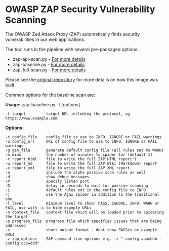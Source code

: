 # OWASP ZAP Security Vulnerability Scanning

The OWASP Zed Attack Proxy (ZAP) automatically finds security vulnerabilities in our web applications.

The tool runs in the pipeline with several pre-packaged options:

* zap-api-scan.py - [For more details](https://github.com/zaproxy/zaproxy/wiki/ZAP-API-Scan)
* zap-baseline.py - [For more details](https://github.com/zaproxy/zaproxy/wiki/ZAP-Baseline-Scan)
* zap-full-scan.py - [For more details](https://github.com/zaproxy/zaproxy/wiki/ZAP-Full-Scan)

Please see the [original repository](https://github.com/rht-labs/owasp-zap-openshift) for more details on how this image was built.

Common options for the baseline scan are:

**Usage:** zap-baseline.py -t <target> [options]
    
    -t target         target URL including the protocol, eg https://www.example.com

**Options:**
    
    -c config_file    config file to use to INFO, IGNORE or FAIL warnings
    -u config_url     URL of config file to use to INFO, IGNORE or FAIL warnings
    -g gen_file       generate default config file (all rules set to WARN)
    -m mins           the number of minutes to spider for (default 1)
    -r report_html    file to write the full ZAP HTML report')
    -w report_md      file to write the full ZAP Wiki (Markdown) report
    -x report_xml     file to write the full ZAP XML report
    -a                include the alpha passive scan rules as well
    -d                show debug messages
    -P                specify listen port
    -D                delay in seconds to wait for passive scanning
    -i                default rules not in the config file to INFO
    -j                use the Ajax spider in addition to the traditional one
    -l level          minimum level to show: PASS, IGNORE, INFO, WARN or FAIL, use with -s to hide example URLs
    -n context_file   context file which will be loaded prior to spidering the target
    -p progress_file  progress file which specifies issues that are being addressed
    -s                short output format - dont show PASSes or example URLs
    -z zap_options    ZAP command line options e.g. -z "-config aaa=bbb -config ccc=ddd"
       
